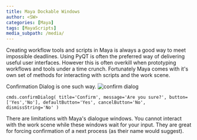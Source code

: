 ```yaml
---
title: Maya Dockable Windows
author: <SW>
categories: [Maya]
tags: [MayaScripts]
media_subpath: /media/
---
```


Creating workflow tools and scripts in Maya is always a good way to meet impossible deadlines.
Using PyQT is often the preferred way of delivering useful user interfaces.
However this is often overkill when prototyping workflows and tools under a time crunch.
Fortunately Maya comes with it's own set of methods for interacting with scripts and the work scene.

Confirmation Dialog is one such way.
![confirm dialog](https://help.autodesk.com/cloudhelp/ENU/MayaCRE-Tech-Docs/gfx/confirmExample.gif)
```
cmds.confirmDialog( title='Confirm', message='Are you sure?', button=['Yes','No'], defaultButton='Yes', cancelButton='No', dismissString='No' )
```

There are limitations with Maya's dialogue windows.  You cannot interact with the work scene while these windows wait for your input.
They are great for forcing confirmation of a next process (as their name would suggest).
